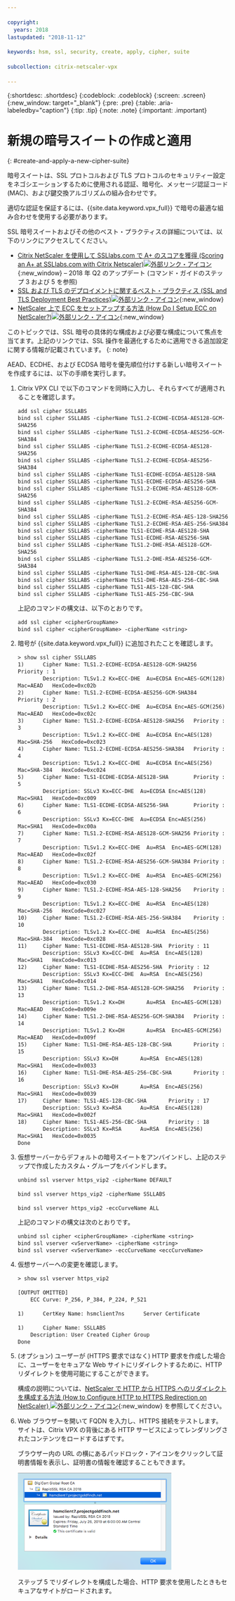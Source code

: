 ```yaml
---

copyright:
  years: 2018
lastupdated: "2018-11-12"

keywords: hsm, ssl, security, create, apply, cipher, suite

subcollection: citrix-netscaler-vpx

---
```


{:shortdesc: .shortdesc}
{:codeblock: .codeblock}
{:screen: .screen}
{:new_window: target="_blank"}
{:pre: .pre}
{:table: .aria-labeledby="caption"}
{:tip: .tip}
{:note: .note}
{:important: .important}

# 新規の暗号スイートの作成と適用
{: #create-and-apply-a-new-cipher-suite}

暗号スイートは、SSL プロトコルおよび TLS プロトコルのセキュリティー設定をネゴシエーションするために使用される認証、暗号化、メッセージ認証コード (MAC)、および鍵交換アルゴリズムの組み合わせです。

適切な認証を保証するには、{{site.data.keyword.vpx_full}} で暗号の最適な組み合わせを使用する必要があります。

SSL 暗号スイートおよびその他のベスト・プラクティスの詳細については、以下のリンクにアクセスしてください。

* [Citrix NetScaler を使用して SSLlabs.com で A+ のスコアを獲得 (Scoring an A+ at SSLlabs.com with Citrix Netscaler)![外部リンク・アイコン](../../icons/launch-glyph.svg "外部リンク・アイコン")](https://www.citrix.com/blogs/2018/05/16/scoring-an-a-at-ssllabs-com-with-citrix-netscaler-q2-2018-update/){:new_window} – 2018 年 Q2 のアップデート (コマンド・ガイドのステップ 3 および 5 を参照)
* [SSL および TLS のデプロイメントに関するベスト・プラクティス (SSL and TLS Deployment Best Practices)![外部リンク・アイコン](../../icons/launch-glyph.svg "外部リンク・アイコン")](https://github.com/ssllabs/research/wiki/SSL-and-TLS-Deployment-Best-Practices#23-use-secure-cipher-suites){:new_window}
* [NetScaler 上で ECC をセットアップする方法 (How Do I Setup ECC on NetScaler?)![外部リンク・アイコン](../../icons/launch-glyph.svg "外部リンク・アイコン")](https://support.citrix.com/article/CTX205289){:new_window}

このトピックでは、SSL 暗号の具体的な構成および必要な構成について焦点を当てます。上記のリンクでは、SSL 操作を最適化するために適用できる追加設定に関する情報が記載されています。
{: note}

AEAD、ECDHE、および ECDSA 暗号を優先順位付けする新しい暗号スイートを作成するには、以下の手順を実行します。

1.	Citrix VPX CLI で以下のコマンドを同時に入力し、それらすべてが適用されることを確認します。

	```
	add ssl cipher SSLLABS
	bind ssl cipher SSLLABS -cipherName TLS1.2-ECDHE-ECDSA-AES128-GCM-SHA256
	bind ssl cipher SSLLABS -cipherName TLS1.2-ECDHE-ECDSA-AES256-GCM-SHA384
	bind ssl cipher SSLLABS -cipherName TLS1.2-ECDHE-ECDSA-AES128-SHA256
	bind ssl cipher SSLLABS -cipherName TLS1.2-ECDHE-ECDSA-AES256-SHA384
	bind ssl cipher SSLLABS -cipherName TLS1-ECDHE-ECDSA-AES128-SHA
	bind ssl cipher SSLLABS -cipherName TLS1-ECDHE-ECDSA-AES256-SHA
	bind ssl cipher SSLLABS -cipherName TLS1.2-ECDHE-RSA-AES128-GCM-SHA256
	bind ssl cipher SSLLABS -cipherName TLS1.2-ECDHE-RSA-AES256-GCM-SHA384
	bind ssl cipher SSLLABS -cipherName TLS1.2-ECDHE-RSA-AES-128-SHA256
	bind ssl cipher SSLLABS -cipherName TLS1.2-ECDHE-RSA-AES-256-SHA384
	bind ssl cipher SSLLABS -cipherName TLS1-ECDHE-RSA-AES128-SHA
	bind ssl cipher SSLLABS -cipherName TLS1-ECDHE-RSA-AES256-SHA
	bind ssl cipher SSLLABS -cipherName TLS1.2-DHE-RSA-AES128-GCM-SHA256
	bind ssl cipher SSLLABS -cipherName TLS1.2-DHE-RSA-AES256-GCM-SHA384
	bind ssl cipher SSLLABS -cipherName TLS1-DHE-RSA-AES-128-CBC-SHA
	bind ssl cipher SSLLABS -cipherName TLS1-DHE-RSA-AES-256-CBC-SHA
	bind ssl cipher SSLLABS -cipherName TLS1-AES-128-CBC-SHA
	bind ssl cipher SSLLABS -cipherName TLS1-AES-256-CBC-SHA
	```

	上記のコマンドの構文は、以下のとおりです。

	```
	add ssl cipher <cipherGroupName>
	bind ssl cipher <cipherGroupName> -cipherName <string>
	```

2.	暗号が {{site.data.keyword.vpx_full}} に追加されたことを確認します。

	```
	> show ssl cipher SSLLABS
	1)      Cipher Name: TLS1.2-ECDHE-ECDSA-AES128-GCM-SHA256       Priority : 1
	        Description: TLSv1.2 Kx=ECC-DHE  Au=ECDSA Enc=AES-GCM(128) Mac=AEAD   HexCode=0xc02b
	2)      Cipher Name: TLS1.2-ECDHE-ECDSA-AES256-GCM-SHA384       Priority : 2
	        Description: TLSv1.2 Kx=ECC-DHE  Au=ECDSA Enc=AES-GCM(256) Mac=AEAD   HexCode=0xc02c
	3)      Cipher Name: TLS1.2-ECDHE-ECDSA-AES128-SHA256   Priority : 3
	        Description: TLSv1.2 Kx=ECC-DHE  Au=ECDSA Enc=AES(128)  Mac=SHA-256   HexCode=0xc023
	4)      Cipher Name: TLS1.2-ECDHE-ECDSA-AES256-SHA384   Priority : 4
	        Description: TLSv1.2 Kx=ECC-DHE  Au=ECDSA Enc=AES(256)  Mac=SHA-384   HexCode=0xc024
	5)      Cipher Name: TLS1-ECDHE-ECDSA-AES128-SHA        Priority : 5
	        Description: SSLv3 Kx=ECC-DHE  Au=ECDSA Enc=AES(128)  Mac=SHA1   HexCode=0xc009
	6)      Cipher Name: TLS1-ECDHE-ECDSA-AES256-SHA        Priority : 6
	        Description: SSLv3 Kx=ECC-DHE  Au=ECDSA Enc=AES(256)  Mac=SHA1   HexCode=0xc00a
	7)      Cipher Name: TLS1.2-ECDHE-RSA-AES128-GCM-SHA256 Priority : 7
	        Description: TLSv1.2 Kx=ECC-DHE  Au=RSA  Enc=AES-GCM(128) Mac=AEAD   HexCode=0xc02f
	8)      Cipher Name: TLS1.2-ECDHE-RSA-AES256-GCM-SHA384 Priority : 8
	        Description: TLSv1.2 Kx=ECC-DHE  Au=RSA  Enc=AES-GCM(256) Mac=AEAD   HexCode=0xc030
	9)      Cipher Name: TLS1.2-ECDHE-RSA-AES-128-SHA256    Priority : 9
	        Description: TLSv1.2 Kx=ECC-DHE  Au=RSA  Enc=AES(128)  Mac=SHA-256   HexCode=0xc027
	10)     Cipher Name: TLS1.2-ECDHE-RSA-AES-256-SHA384    Priority : 10
	        Description: TLSv1.2 Kx=ECC-DHE  Au=RSA  Enc=AES(256)  Mac=SHA-384   HexCode=0xc028
	11)     Cipher Name: TLS1-ECDHE-RSA-AES128-SHA  Priority : 11
	        Description: SSLv3 Kx=ECC-DHE  Au=RSA  Enc=AES(128)  Mac=SHA1   HexCode=0xc013
	12)     Cipher Name: TLS1-ECDHE-RSA-AES256-SHA  Priority : 12
	        Description: SSLv3 Kx=ECC-DHE  Au=RSA  Enc=AES(256)  Mac=SHA1   HexCode=0xc014
	13)     Cipher Name: TLS1.2-DHE-RSA-AES128-GCM-SHA256   Priority : 13
	        Description: TLSv1.2 Kx=DH       Au=RSA  Enc=AES-GCM(128) Mac=AEAD   HexCode=0x009e
	14)     Cipher Name: TLS1.2-DHE-RSA-AES256-GCM-SHA384   Priority : 14
	        Description: TLSv1.2 Kx=DH       Au=RSA  Enc=AES-GCM(256) Mac=AEAD   HexCode=0x009f
	15)     Cipher Name: TLS1-DHE-RSA-AES-128-CBC-SHA       Priority : 15
	        Description: SSLv3 Kx=DH       Au=RSA  Enc=AES(128)  Mac=SHA1   HexCode=0x0033
	16)     Cipher Name: TLS1-DHE-RSA-AES-256-CBC-SHA       Priority : 16
	        Description: SSLv3 Kx=DH       Au=RSA  Enc=AES(256)  Mac=SHA1   HexCode=0x0039
	17)     Cipher Name: TLS1-AES-128-CBC-SHA       Priority : 17
	        Description: SSLv3 Kx=RSA      Au=RSA  Enc=AES(128)  Mac=SHA1   HexCode=0x002f
	18)     Cipher Name: TLS1-AES-256-CBC-SHA       Priority : 18
	        Description: SSLv3 Kx=RSA      Au=RSA  Enc=AES(256)  Mac=SHA1   HexCode=0x0035
 	Done
 	```

3.	仮想サーバーからデフォルトの暗号スイートをアンバインドし、上記のステップで作成したカスタム・グループをバインドします。

	```
	unbind ssl vserver https_vip2 -cipherName DEFAULT

	bind ssl vserver https_vip2 -cipherName SSLLABS

	bind ssl vserver https_vip2 -eccCurveName ALL
	```

	上記のコマンドの構文は次のとおりです。

	```
	unbind ssl cipher <cipherGroupName> -cipherName <string>
	bind ssl vserver <vServerName> -cipherName <string>
	bind ssl vserver <vServerName> -eccCurveName <eccCurveName>
	```

4.	仮想サーバーへの変更を確認します。

	```
	> show ssl vserver https_vip2

	[OUTPUT OMITTED]
		ECC Curve: P_256, P_384, P_224, P_521

	1)      CertKey Name: hsmclient7ns      Server Certificate

	1)      Cipher Name: SSLLABS
		Description: User Created Cipher Group
 	Done
	```

5.	(オプション) ユーザーが (HTTPS 要求ではなく) HTTP 要求を作成した場合に、ユーザーをセキュアな Web サイトにリダイレクトするために、HTTP リダイレクトを使用可能にすることができます。

	構成の説明については、[NetScaler で HTTP から HTTPS へのリダイレクトを構成する方法 (How to Configure HTTP to HTTPS Redirection on NetScaler) ![外部リンク・アイコン](../../icons/launch-glyph.svg "外部リンク・アイコン")](https://support.citrix.com/article/CTX201201){:new_window} を参照してください。

6.	Web ブラウザーを開いて FQDN を入力し、HTTPS 接続をテストします。 サイトは、Citrix VPX の背後にある HTTP サービスによってレンダリングされたコンテンツをロードするはずです。

	ブラウザー内の URL の横にあるパッドロック・アイコンをクリックして証明書情報を表示し、証明書の情報を確認することもできます。

	<img src="images/21-check-certificate.png" alt="図面" style="width: 350px;"/>

	ステップ 5 でリダイレクトを構成した場合、HTTP 要求を使用したときもセキュアなサイトがロードされます。
